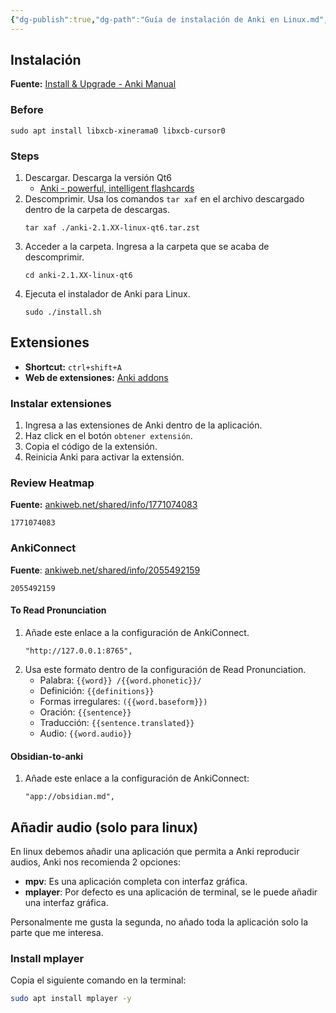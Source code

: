 ```yaml
---
{"dg-publish":true,"dg-path":"Guía de instalación de Anki en Linux.md","permalink":"/guia-de-instalacion-de-anki-en-linux/","created":"2024-01-25T19:06","updated":"2024-03-01T21:01"}
---
```


## Instalación
**Fuente:** [Install & Upgrade - Anki Manual](https://docs.ankiweb.net/platform/linux/installing.html)
### Before
```shell
sudo apt install libxcb-xinerama0 libxcb-cursor0
```
### Steps
1. Descargar. Descarga la versión Qt6
   - [Anki - powerful, intelligent flashcards](https://apps.ankiweb.net/)
1. Descomprimir. Usa los comandos `tar xaf` en el archivo descargado dentro de la carpeta de descargas.
   ```shell
   tar xaf ./anki-2.1.XX-linux-qt6.tar.zst
   ```
1. Acceder a la carpeta. Ingresa a la carpeta que se acaba de descomprimir.
   ```shell
   cd anki-2.1.XX-linux-qt6
   ```
4. Ejecuta el instalador de Anki para Linux.
   ```shell
   sudo ./install.sh
   ```
## Extensiones
- **Shortcut:** `ctrl+shift+A`
- **Web de extensiones:** [Anki addons](https://ankiweb.net/shared/addons)
### Instalar extensiones
1. Ingresa a las extensiones de Anki dentro de la aplicación.
2. Haz click en el botón `obtener extensión`.
3. Copia el código de la extensión.
4. Reinicia Anki para activar la extensión.
### Review Heatmap
**Fuente:** [ankiweb.net/shared/info/1771074083](https://ankiweb.net/shared/info/1771074083)
```
1771074083
```
### AnkiConnect
**Fuente**: [ankiweb.net/shared/info/2055492159](https://ankiweb.net/shared/info/2055492159)
```
2055492159
```

#### To Read Pronunciation
1. Añade este enlace a la configuración de AnkiConnect.
   ```
   "http://127.0.0.1:8765",
   ```
2. Usa este formato dentro de la configuración de Read Pronunciation.
   - Palabra: `{{word}} /{{word.phonetic}}/`
   - Definición: `{{definitions}}`
   - Formas irregulares: `({{word.baseform}})`
   - Oración: `{{sentence}}`
   - Traducción: `{{sentence.translated}}`
   - Audio: `{{word.audio}}`
#### Obsidian-to-anki
1. Añade este enlace a la configuración de AnkiConnect:
   ```
   "app://obsidian.md",
   ```
## Añadir audio (solo para linux)
En linux debemos añadir una aplicación que permita a Anki reproducir audios, Anki nos recomienda 2 opciones:
- **mpv**: Es una aplicación completa con interfaz gráfica.
- **mplayer**: Por defecto es una aplicación de terminal, se le puede añadir una interfaz gráfica.

Personalmente me gusta la segunda, no añado toda la aplicación solo la parte que me interesa.
### Install mplayer
Copia el siguiente comando en la terminal:
   ```bash
   sudo apt install mplayer -y
   ```
